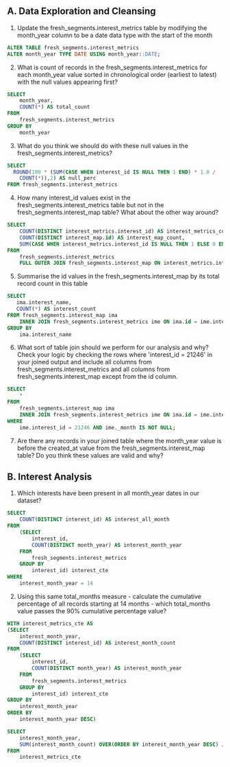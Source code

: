 ## A. Data Exploration and Cleansing

1. Update the fresh_segments.interest_metrics table by modifying the month_year column to be a date data type with the start of the month

```sql
ALTER TABLE fresh_segments.interest_metrics
ALTER month_year TYPE DATE USING month_year::DATE;
```

2. What is count of records in the fresh_segments.interest_metrics for each month_year value sorted in chronological order (earliest to latest) with the null values appearing first?

```sql
SELECT
	month_year,
	COUNT(*) AS total_count
FROM
	fresh_segments.interest_metrics
GROUP BY
	month_year
```

3. What do you think we should do with these null values in the fresh_segments.interest_metrics?

```sql
SELECT
  ROUND(100 * (SUM(CASE WHEN interest_id IS NULL THEN 1 END) * 1.0 /
    COUNT(*)),2) AS null_perc
FROM fresh_segments.interest_metrics
```

4. How many interest_id values exist in the fresh_segments.interest_metrics table but not in the fresh_segments.interest_map table? What about the other way around?

```sql
SELECT
	COUNT(DISTINCT interest_metrics.interest_id) AS interest_metrics_count,
	COUNT(DISTINCT interest_map.id) AS interest_map_count,
	SUM(CASE WHEN interest_metrics.interest_id IS NULL THEN 1 ELSE 0 END) AS not_in_map
FROM
	fresh_segments.interest_metrics
	FULL OUTER JOIN fresh_segments.interest_map ON interest_metrics.interest_id = interest_map.id
```

5. Summarise the id values in the fresh_segments.interest_map by its total record count in this table

```sql
SELECT
   ima.interest_name,
   COUNT(*) AS interest_count
FROM fresh_segments.interest_map ima
	INNER JOIN fresh_segments.interest_metrics ime ON ima.id = ime.interest_id
GROUP BY
	ima.interest_name
```

6. What sort of table join should we perform for our analysis and why? Check your logic by checking the rows where 'interest_id = 21246' in your joined output and include all columns from fresh_segments.interest_metrics and all columns from fresh_segments.interest_map except from the id column.

```sql
SELECT
	*
FROM
	fresh_segments.interest_map ima
	INNER JOIN fresh_segments.interest_metrics ime ON ima.id = ime.interest_id
WHERE
	ime.interest_id = 21246 AND ime._month IS NOT NULL;
```

7. Are there any records in your joined table where the month_year value is before the created_at value from the fresh_segments.interest_map table? Do you think these values are valid and why?

## B. Interest Analysis

1. Which interests have been present in all month_year dates in our dataset?

```sql
SELECT
	COUNT(DISTINCT interest_id) AS interest_all_month
FROM
	(SELECT
		interest_id,
		COUNT(DISTINCT month_year) AS interest_month_year
	FROM
		fresh_segments.interest_metrics
	GROUP BY
		interest_id) interest_cte
WHERE
	interest_month_year = 14
```

2. Using this same total_months measure - calculate the cumulative percentage of all records starting at 14 months - which total_months value passes the 90% cumulative percentage value?

```sql
WITH interest_metrics_cte AS
(SELECT
	interest_month_year,
	COUNT(DISTINCT interest_id) AS interest_month_count
FROM
	(SELECT
		interest_id,
		COUNT(DISTINCT month_year) AS interest_month_year
	FROM
		fresh_segments.interest_metrics
	GROUP BY
		interest_id) interest_cte
GROUP BY
	interest_month_year
ORDER BY
	interest_month_year DESC)

SELECT
	interest_month_year,
	SUM(interest_month_count) OVER(ORDER BY interest_month_year DESC) / SUM(interest_month_count) OVER() AS cumulative_month_interest
FROM
	interest_metrics_cte
```
